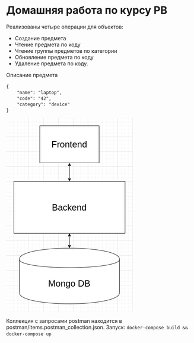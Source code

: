 # Домашняя работа по курсу РВ

Реализованы четыре операции для объектов: 

- Создание предмета
- Чтение предмета по коду
- Чтение группы предметов по категории 
- Обновление предмета по коду
- Удаление предмета по коду.

Описание предмета

```
{
    "name": "laptop",
    "code": "42",
    "category": "device"
}
```

![Архитектура](architecture/scheme.jpg)

Коллекция с запросами postman находится в postman/items.postman_collection.json. 
Запуск:
``` docker-compose build && docker-compose up ```